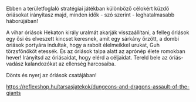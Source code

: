 Ebben a területfoglaló stratégiai játékban különböző célokért küzdő óriásokat irányítasz majd, minden idők - szó szerint - leghatalmasabb háborújában!

A vihar óriások Hekaton király uralmát akarják visszaállítani, a felleg óriások egy ősi és elveszett kincset keresnek, amit egy sárkány őrzött, a dombi óriások portyára indultak, hogy a rabolt élelmeikkel urukat, Guh törzsfőnököt etessék. És az óriások talpa alatt az aprónép élete romokban hever! Irányítsd az óriásaidat, hogy elérd a céljaidat. Tereld bele az óriás-vadász kalandozókat az ellenség harcosaiba.

Dönts és nyerj az óriások csatájában!

https://reflexshop.hu/tarsasjatekok/dungeons-and-dragons-assault-of-the-giants

